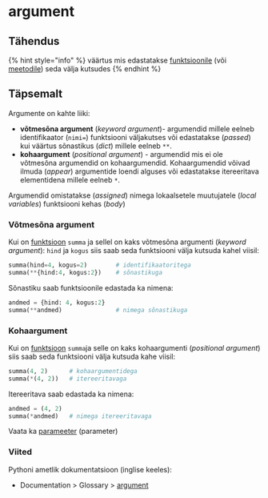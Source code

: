 # argument

## Tähendus

{% hint style="info" %}
väärtus mis edastatakse [funktsioonile](funktsioon-function.md) \(või [meetodile](meetod-method.md)\) seda välja kutsudes
{% endhint %}

## Täpsemalt

Argumente on kahte liiki:

* **võtmesõna argument** \(_keyword argument_\)- argumendid millele eelneb identifikaator \(`nimi=`\) funktsiooni väljakutses või edastatakse \(_passed_\) kui väärtus sõnastikus \(_dict_\) millele eelneb `**`. 
* **kohaargument** \(_positional argument_\) - argumendid mis ei ole võtmesõna argumendid on kohaargumendid. Kohaargumendid võivad ilmuda \(_appear_\) argumentide loendi alguses või edastatakse itereeritava elementidena millele eelneb `*`. 

Argumendid omistatakse \(_assigned_\) nimega lokaalsetele muutujatele \(_local variables_\) funktsiooni kehas \(_body_\)

### Võtmesõna argument

Kui on [funktsioon](funktsioon-function.md) `summa` ja sellel on kaks võtmesõna argumenti \(_keyword argument_\): `hind` ja `kogus` siis saab seda funktsiooni välja kutsuda kahel viisil:

```python
summa(hind=4, kogus=2)        # identifikaatoritega
summa(**{hind:4, kogus:2})    # sõnastikuga
```

Sõnastiku saab funktsioonile edastada ka nimena:

```python
andmed = {hind: 4, kogus:2}
summa(**andmed)               # nimega sõnastikuga
```

### Kohaargument

Kui on [funktsioon](funktsioon-function.md) `summa`ja selle on kaks kohaargumenti \(_positional argument_\) siis saab seda funktsiooni välja kutsuda kahe viisil:

```python
summa(4, 2)      # kohaargumentidega
summa(*(4, 2))   # itereeritavaga
```

Itereeritava saab edastada ka nimena:

```python
andmed = (4, 2)
summa(*andmed)   # nimega itereeritavaga
```

Vaata ka [parameeter](parameeter-parameter.md) \(parameter\)

### Viited

Pythoni ametlik dokumentatsioon \(inglise keeles\):

* Documentation &gt; Glossary &gt; [argument](https://docs.python.org/3/glossary.html#term-argument)

